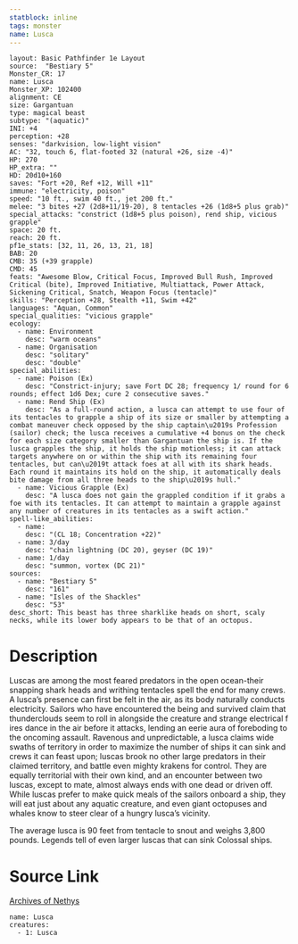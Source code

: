 ```yaml
---
statblock: inline
tags: monster
name: Lusca
---
```

```statblock
layout: Basic Pathfinder 1e Layout
source:  "Bestiary 5"
Monster_CR: 17
name: Lusca
Monster_XP: 102400
alignment: CE
size: Gargantuan
type: magical beast
subtype: "(aquatic)"
INI: +4
perception: +28
senses: "darkvision, low-light vision"
AC: "32, touch 6, flat-footed 32 (natural +26, size -4)"
HP: 270
HP_extra: ""
HD: 20d10+160
saves: "Fort +20, Ref +12, Will +11"
immune: "electricity, poison"
speed: "10 ft., swim 40 ft., jet 200 ft."
melee: "3 bites +27 (2d8+11/19-20), 8 tentacles +26 (1d8+5 plus grab)"
special_attacks: "constrict (1d8+5 plus poison), rend ship, vicious grapple"
space: 20 ft.
reach: 20 ft.
pf1e_stats: [32, 11, 26, 13, 21, 18]
BAB: 20
CMB: 35 (+39 grapple)
CMD: 45
feats: "Awesome Blow, Critical Focus, Improved Bull Rush, Improved Critical (bite), Improved Initiative, Multiattack, Power Attack, Sickening Critical, Snatch, Weapon Focus (tentacle)"
skills: "Perception +28, Stealth +11, Swim +42"
languages: "Aquan, Common"
special_qualities: "vicious grapple"
ecology:
  - name: Environment
    desc: "warm oceans"
  - name: Organisation
    desc: "solitary"
    desc: "double"
special_abilities:
  - name: Poison (Ex)
    desc: "Constrict-injury; save Fort DC 28; frequency 1/ round for 6 rounds; effect 1d6 Dex; cure 2 consecutive saves."
  - name: Rend Ship (Ex)
    desc: "As a full-round action, a lusca can attempt to use four of its tentacles to grapple a ship of its size or smaller by attempting a combat maneuver check opposed by the ship captain\u2019s Profession (sailor) check; the lusca receives a cumulative +4 bonus on the check for each size category smaller than Gargantuan the ship is. If the lusca grapples the ship, it holds the ship motionless; it can attack targets anywhere on or within the ship with its remaining four tentacles, but can\u2019t attack foes at all with its shark heads. Each round it maintains its hold on the ship, it automatically deals bite damage from all three heads to the ship\u2019s hull."
  - name: Vicious Grapple (Ex)
    desc: "A lusca does not gain the grappled condition if it grabs a foe with its tentacles. It can attempt to maintain a grapple against any number of creatures in its tentacles as a swift action."
spell-like_abilities:
  - name:
    desc: "(CL 18; Concentration +22)"
  - name: 3/day
    desc: "chain lightning (DC 20), geyser (DC 19)"
  - name: 1/day
    desc: "summon, vortex (DC 21)"
sources:
  - name: "Bestiary 5"
    desc: "161"
  - name: "Isles of the Shackles"
    desc: "53"
desc_short: This beast has three sharklike heads on short, scaly necks, while its lower body appears to be that of an octopus.
```
# Description
Luscas are among the most feared predators in the open ocean-their snapping shark heads and writhing tentacles spell the end for many crews. A lusca’s presence can first be felt in the air, as its body naturally conducts electricity. Sailors who have encountered the being and survived claim that thunderclouds seem to roll in alongside the creature and strange electrical f ires dance in the air before it attacks, lending an eerie aura of foreboding to the oncoming assault. Ravenous and unpredictable, a lusca claims wide swaths of territory in order to maximize the number of ships it can sink and crews it can feast upon; luscas brook no other large predators in their claimed territory, and battle even mighty krakens for control. They are equally territorial with their own kind, and an encounter between two luscas, except to mate, almost always ends with one dead or driven off. While luscas prefer to make quick meals of the sailors onboard a ship, they will eat just about any aquatic creature, and even giant octopuses and whales know to steer clear of a hungry lusca’s vicinity.

 The average lusca is 90 feet from tentacle to snout and weighs 3,800 pounds. Legends tell of even larger luscas that can sink Colossal ships.
# Source Link
[Archives of Nethys](https://aonprd.com/MonsterDisplay.aspx?ItemName=Lusca)
```encounter-table
name: Lusca
creatures:
  - 1: Lusca
```
